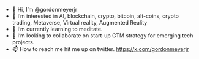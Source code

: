 - 👋 Hi, I’m @gordonmeyerjr
- 👀 I’m interested in AI, blockchain, crypto, bitcoin, alt-coins, crypto trading, Metaverse, Virtual reality, Augmented Reality
- 🌱 I’m currently learning to meditate.
- 💞️ I’m looking to collaborate on start-up GTM strategy for emerging tech projects.
- 📫 How to reach me hit me up on twitter. https://x.com/gordonmeyerjr

<!---
gordonmeyerjr/gordonmeyerjr is a ✨ special ✨ repository because its `README.md` (this file) appears on your GitHub profile.
You can click the Preview link to take a look at your changes.
--->
